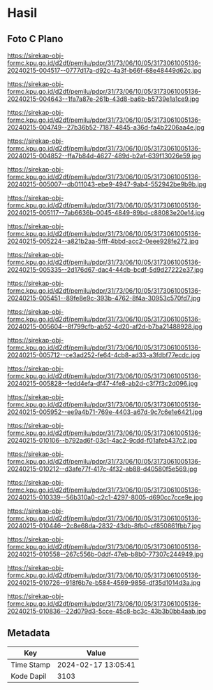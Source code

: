 # Hasil

## Foto C Plano

https://sirekap-obj-formc.kpu.go.id/d2df/pemilu/pdpr/31/73/06/10/05/3173061005136-20240215-004517--0777d17a-d92c-4a3f-b66f-68e48449d62c.jpg

https://sirekap-obj-formc.kpu.go.id/d2df/pemilu/pdpr/31/73/06/10/05/3173061005136-20240215-004643--1fa7a87e-261b-43d8-ba6b-b5739e1a1ce9.jpg

https://sirekap-obj-formc.kpu.go.id/d2df/pemilu/pdpr/31/73/06/10/05/3173061005136-20240215-004749--27b36b52-7187-4845-a36d-fa4b2206aa4e.jpg

https://sirekap-obj-formc.kpu.go.id/d2df/pemilu/pdpr/31/73/06/10/05/3173061005136-20240215-004852--ffa7b84d-4627-489d-b2af-639f13026e59.jpg

https://sirekap-obj-formc.kpu.go.id/d2df/pemilu/pdpr/31/73/06/10/05/3173061005136-20240215-005007--db011043-ebe9-4947-9ab4-552942be9b9b.jpg

https://sirekap-obj-formc.kpu.go.id/d2df/pemilu/pdpr/31/73/06/10/05/3173061005136-20240215-005117--7ab6636b-0045-4849-89bd-c88083e20e14.jpg

https://sirekap-obj-formc.kpu.go.id/d2df/pemilu/pdpr/31/73/06/10/05/3173061005136-20240215-005224--a821b2aa-5fff-4bbd-acc2-0eee928fe272.jpg

https://sirekap-obj-formc.kpu.go.id/d2df/pemilu/pdpr/31/73/06/10/05/3173061005136-20240215-005335--2d176d67-dac4-44db-bcdf-5d9d27222e37.jpg

https://sirekap-obj-formc.kpu.go.id/d2df/pemilu/pdpr/31/73/06/10/05/3173061005136-20240215-005451--89fe8e9c-393b-4762-8f4a-30953c570fd7.jpg

https://sirekap-obj-formc.kpu.go.id/d2df/pemilu/pdpr/31/73/06/10/05/3173061005136-20240215-005604--8f799cfb-ab52-4d20-af2d-b7ba21488928.jpg

https://sirekap-obj-formc.kpu.go.id/d2df/pemilu/pdpr/31/73/06/10/05/3173061005136-20240215-005712--ce3ad252-fe64-4cb8-ad33-a3fdbf77ecdc.jpg

https://sirekap-obj-formc.kpu.go.id/d2df/pemilu/pdpr/31/73/06/10/05/3173061005136-20240215-005828--fedd4efa-df47-4fe8-ab2d-c3f7f3c2d096.jpg

https://sirekap-obj-formc.kpu.go.id/d2df/pemilu/pdpr/31/73/06/10/05/3173061005136-20240215-005952--ee9a4b71-769e-4403-a67d-9c7c6e1e6421.jpg

https://sirekap-obj-formc.kpu.go.id/d2df/pemilu/pdpr/31/73/06/10/05/3173061005136-20240215-010106--b792ad6f-03c1-4ac2-9cdd-f01afeb437c2.jpg

https://sirekap-obj-formc.kpu.go.id/d2df/pemilu/pdpr/31/73/06/10/05/3173061005136-20240215-010212--d3afe77f-417c-4f32-ab88-d40580f5e569.jpg

https://sirekap-obj-formc.kpu.go.id/d2df/pemilu/pdpr/31/73/06/10/05/3173061005136-20240215-010339--56b310a0-c2c1-4297-8005-d690cc7cce9e.jpg

https://sirekap-obj-formc.kpu.go.id/d2df/pemilu/pdpr/31/73/06/10/05/3173061005136-20240215-010446--2c8e68da-2832-43db-8fb0-cf850861fbb7.jpg

https://sirekap-obj-formc.kpu.go.id/d2df/pemilu/pdpr/31/73/06/10/05/3173061005136-20240215-010558--267c556b-0ddf-47eb-b8b0-77307c244949.jpg

https://sirekap-obj-formc.kpu.go.id/d2df/pemilu/pdpr/31/73/06/10/05/3173061005136-20240215-010726--918f6b7e-b584-4569-9856-df35d1014d3a.jpg

https://sirekap-obj-formc.kpu.go.id/d2df/pemilu/pdpr/31/73/06/10/05/3173061005136-20240215-010836--22d079d3-5cce-45c8-bc3c-43b3b0bb4aab.jpg


## Metadata

| Key        | Value               |
| ---------- | ------------------- |
| Time Stamp | 2024-02-17 13:05:41 |
| Kode Dapil | 3103                |



